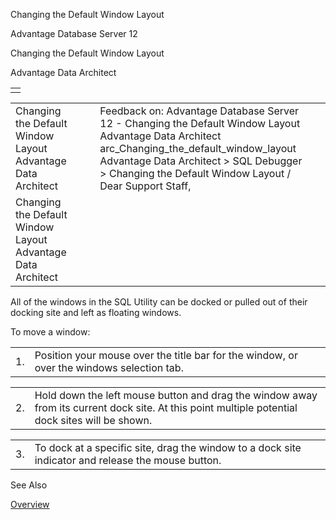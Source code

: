 Changing the Default Window Layout




Advantage Database Server 12  

Changing the Default Window Layout

Advantage Data Architect

|  |
| --- |
|  |

|  |  |  |  |  |
| --- | --- | --- | --- | --- |
| Changing the Default Window Layout  Advantage Data Architect |  |  | Feedback on: Advantage Database Server 12 - Changing the Default Window Layout Advantage Data Architect arc\_Changing\_the\_default\_window\_layout Advantage Data Architect > SQL Debugger > Changing the Default Window Layout / Dear Support Staff, |  |
| Changing the Default Window Layout  Advantage Data Architect |  |  |  |  |

All of the windows in the SQL Utility can be docked or pulled out of their docking site and left as floating windows.

To move a window:

|  |  |
| --- | --- |
| 1. | Position your mouse over the title bar for the window, or over the windows selection tab. |

|  |  |
| --- | --- |
| 2. | Hold down the left mouse button and drag the window away from its current dock site. At this point multiple potential dock sites will be shown. |

|  |  |
| --- | --- |
| 3. | To dock at a specific site, drag the window to a dock site indicator and release the mouse button. |

See Also

[Overview](arc_overview_debugger.htm)